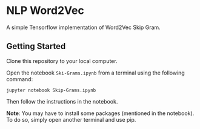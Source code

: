 # NLP Word2Vec

A simple Tensorflow implementation of Word2Vec Skip Gram.

## Getting Started

Clone this repository to your local computer.

Open the notebook `Ski-Grams.ipynb` from a terminal using the following command:

```
jupyter notebook Skip-Grams.ipynb
```

Then follow the instructions in the notebook.

**Note**: You may have to install some packages (mentioned in the notebook). To do so, simply open another terminal and use pip.




